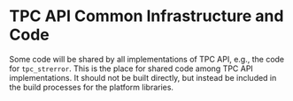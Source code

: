 TPC API Common Infrastructure and Code
=======================================
Some code will be shared by all implementations of TPC API, e.g., the code for `tpc_strerror`. This is the place for shared code among TPC API implementations. It should not be built directly, but instead be included in the build processes for the platform libraries.

